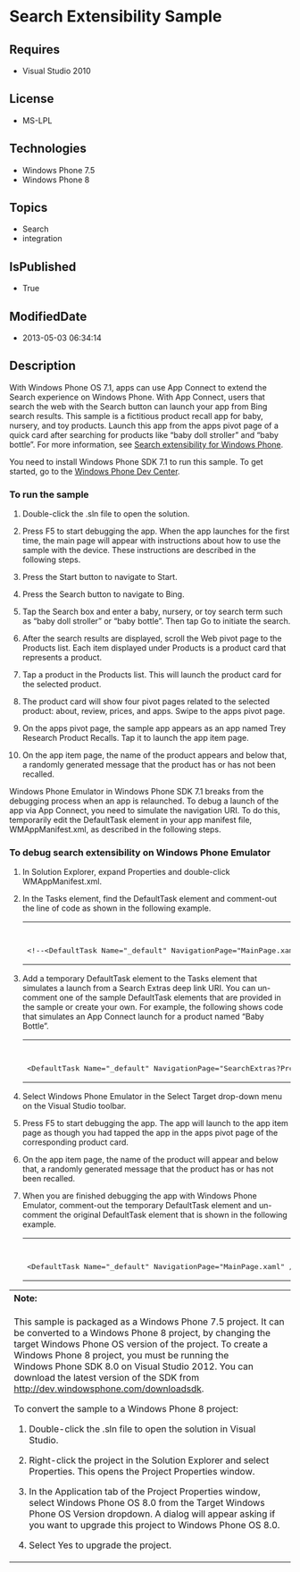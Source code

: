 # Search Extensibility Sample
## Requires
* Visual Studio 2010
## License
* MS-LPL
## Technologies
* Windows Phone 7.5
* Windows Phone 8
## Topics
* Search
* integration
## IsPublished
* True
## ModifiedDate
* 2013-05-03 06:34:14
## Description

<div id="mainBody">
<p></p>
<div class="introduction">
<p>With Windows&nbsp;Phone OS&nbsp;7.1, apps can use App Connect to extend the Search experience on Windows Phone. With App Connect, users that search the web with the
<span class="ui">Search</span> button can launch your app from Bing search results. This sample is a fictitious product recall app for baby, nursery, and toy products. Launch this app from the apps pivot page of a quick card after searching for products like
 “baby doll stroller” and “baby bottle”. For more information, see <a href="http://msdn.microsoft.com/library/windowsphone/develop/hh202957(v=vs.105).aspx">
Search extensibility for Windows Phone</a>.</p>
<p></p>
<p>You need to install Windows&nbsp;Phone&nbsp;SDK&nbsp;7.1 to run this sample. To get started, go to the
<a href="http://go.microsoft.com/fwlink/?LinkId=259204">Windows Phone Dev Center</a>.</p>
<h3 class="procedureSubHeading">To run the sample</h3>
<div class="subSection">
<ol>
<li>
<p>Double-click the <span class="ui">.sln</span> file to open the solution.</p>
</li><li>
<p>Press F5 to start debugging the app. When the app launches for the first time, the main page will appear with instructions about how to use the sample with the device. These instructions are described in the following steps.</p>
</li><li>
<p>Press the <span class="ui">Start</span> button to navigate to <span value="Start">
<span class="keyword">Start</span></span>.</p>
</li><li>
<p>Press the <span class="ui">Search</span> button to navigate to <span value="Bing">
<span class="keyword">Bing</span></span>.</p>
</li><li>
<p>Tap the <span class="ui">Search</span> box and enter a baby, nursery, or toy search term such as “baby doll stroller” or “baby bottle”. Then tap
<span class="ui">Go</span> to initiate the search.</p>
</li><li>
<p>After the search results are displayed, scroll the <span class="ui">Web</span> pivot page to the
<span class="ui">Products</span> list. Each item displayed under Products is a product card that represents a product.</p>
</li><li>
<p>Tap a product in the <span class="ui">Products</span> list. This will launch the product card for the selected product.</p>
</li><li>
<p>The product card will show four pivot pages related to the selected product: <span class="ui">
about</span>, <span class="ui">review</span>, <span class="ui">prices</span>, and
<span class="ui">apps</span>. Swipe to the <span class="ui">apps</span> pivot page.</p>
</li><li>
<p>On the <span class="ui">apps</span> pivot page, the sample app appears as an app named
<span class="ui">Trey Research Product Recalls</span>. Tap it to launch the app item page.</p>
</li><li>
<p>On the app item page, the name of the product appears and below that, a randomly generated message that the product has or has not been recalled.</p>
</li></ol>
</div>
<p></p>
<p>Windows&nbsp;Phone Emulator in Windows&nbsp;Phone&nbsp;SDK&nbsp;7.1 breaks from the debugging process when an app is relaunched. To debug a launch of the app via App Connect, you need to simulate the navigation URI. To do this, temporarily edit the
<span class="code">DefaultTask</span> element in your app manifest file, <span value="WMAppManifest.xml">
<span class="keyword">WMAppManifest.xml</span></span>, as described in the following steps.</p>
<h3 class="procedureSubHeading">To debug search extensibility on Windows Phone Emulator</h3>
<div class="subSection">
<ol>
<li>
<p>In <span class="ui">Solution Explorer</span>, expand <span class="ui">Properties</span> and double-click
<span class="ui">WMAppManifest.xml</span>.</p>
</li><li>
<p>In the <span class="code">Tasks</span> element, find the <span class="code">
DefaultTask</span> element and comment-out the line of code as shown in the following example.</p>
<div class="code"><span>
<table width="100%" cellspacing="0" cellpadding="0">
<tbody>
<tr>
<th>&nbsp;</th>
<th></th>
</tr>
<tr>
<td colspan="2">
<pre>&lt;!--&lt;DefaultTask Name=&quot;_default&quot; NavigationPage=&quot;MainPage.xaml&quot; /&gt;--&gt;</pre>
</td>
</tr>
</tbody>
</table>
</span></div>
</li><li>
<p>Add a temporary <span class="code">DefaultTask</span> element to the <span class="code">
Tasks</span> element that simulates a launch from a Search Extras deep link URI. You can un-comment one of the sample
<span class="code">DefaultTask</span> elements that are provided in the sample or create your own. For example, the following shows code that simulates an App Connect launch for a product named “Baby Bottle”.</p>
<div class="code"><span>
<table width="100%" cellspacing="0" cellpadding="0">
<tbody>
<tr>
<th>&nbsp;</th>
<th></th>
</tr>
<tr>
<td colspan="2">
<pre>&lt;DefaultTask Name=&quot;_default&quot; NavigationPage=&quot;SearchExtras?ProductName=Baby Bottle&amp;amp;Category=Bing_Products_Baby_and_Nursery&quot; /&gt;</pre>
</td>
</tr>
</tbody>
</table>
</span></div>
</li><li>
<p>Select <span class="ui">Windows Phone Emulator</span> in the <span class="ui">
Select Target</span> drop-down menu on the Visual Studio toolbar.</p>
</li><li>
<p>Press F5 to start debugging the app. The app will launch to the app item page as though you had tapped the app in the
<span class="ui">apps</span> pivot page of the corresponding product card.</p>
</li><li>
<p>On the app item page, the name of the product will appear and below that, a randomly generated message that the product has or has not been recalled.</p>
</li><li>
<p>When you are finished debugging the app with Windows&nbsp;Phone Emulator, comment-out the temporary
<span class="code">DefaultTask</span> element and un-comment the original <span class="code">
DefaultTask</span> element that is shown in the following example.</p>
<div class="code"><span>
<table width="100%" cellspacing="0" cellpadding="0">
<tbody>
<tr>
<th>&nbsp;</th>
<th></th>
</tr>
<tr>
<td colspan="2">
<pre>&lt;DefaultTask Name=&quot;_default&quot; NavigationPage=&quot;MainPage.xaml&quot; /&gt;</pre>
</td>
</tr>
</tbody>
</table>
</span></div>
</li></ol>
</div>
<div class="alert">
<table width="100%" cellspacing="0" cellpadding="0">
<tbody>
<tr>
<th align="left"><b>Note:</b> </th>
</tr>
<tr>
<td>
<p>This sample is packaged as a Windows&nbsp;Phone&nbsp;7.5 project. It can be converted to a Windows&nbsp;Phone&nbsp;8 project, by changing the target Windows Phone OS version of the project. To create a Windows&nbsp;Phone&nbsp;8 project, you must be running the Windows&nbsp;Phone&nbsp;SDK&nbsp;8.0 on
 Visual Studio 2012. You can download the latest version of the SDK from <a href="http://dev.windowsphone.com/downloadsdk">
http://dev.windowsphone.com/downloadsdk</a>.</p>
<p>To convert the sample to a Windows&nbsp;Phone&nbsp;8 project:</p>
<ol>
<li>
<p>Double-click the <span class="ui">.sln</span> file to open the solution in Visual Studio.</p>
</li><li>
<p>Right-click the project in the <span class="ui">Solution Explorer</span> and select
<span class="ui">Properties</span>. This opens the <span class="ui">Project Properties</span> window.</p>
</li><li>
<p>In the <span class="ui">Application</span> tab of the Project Properties window, select
<span class="ui">Windows Phone OS 8.0</span> from the <span class="ui">Target Windows Phone OS Version</span> dropdown. A dialog will appear asking if you want to upgrade this project to Windows Phone OS 8.0.</p>
</li><li>
<p>Select <span class="ui">Yes</span> to upgrade the project.</p>
</li></ol>
</td>
</tr>
</tbody>
</table>
</div>
</div>
</div>

